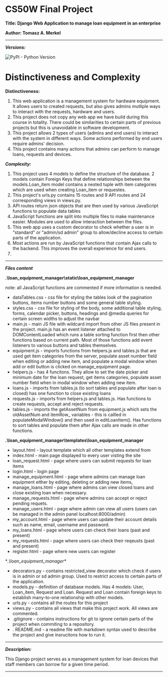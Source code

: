 # CS50W Final Project

**Title: Django Web Application to manage loan equipment in an enterprise**

**Author: Tomasz A. Merkel**
___

***Versions:***

![PyPI - Python Version](https://img.shields.io/pypi/pyversions/Django?color=g&logo=python&logoColor=green&style=plastic)


# Distinctiveness and Complexity

**Distinctiveness:**

1. This web application is a management system for hardware equipment. It allows users to created requests, but also gives admins mutliple ways to interact with the requests, hardware and users.
1. This project does not copy any web app we have build during this course in totality. There could be similarities to certain parts of previous projects but this is unavoidable in software development. 
2. This project allows 2 types of users (admins and end users) to interact with the system in different ways. Some actions performed by end users require admins' decision.
3. This project contains many actions that admins can perform to manage loans, requests and devices. 

***Complexity:***
1. This project uses 4 models to define the structure of the database. 2 models contain Foreign Keys that define relationships between the models.Loan_item model contains a nested tuple with item categories which are used when creating Loan_item or requestes.
2. This project's urls.py contains 15 routes and 9 API routes and 24 corresponding views in views.py.
3. API routes return json objects that are then used by various JavaScript functions to populate data tables
4. JavaScript functions are split into multiple files to make maintenance easier. Modules are used to allow interaction between the files.
5. This web app uses a custom decorator to check whether a user is in "standard" or "admin/sd admin" group to allow/decline access to certain parts of the application.
6. Most actions are run by JavaScript functions that contain Ajax calls to the backend. This improves the overall experience for end users.
7. 
___

***Files content***

**.\loan_equipment_manager\static\loan_equipment_manager**

note: all JavaScript functions are commented if more information is needed.

* dataTables.css - css file for styling the tables look of the pagination buttons, items number buttons and some general table styling.
* styles.css - css file for styling of the body, some additional table styling, forms, calendar picker, buttons, headings and @media queries for certain screen widths to adjust the navbar
* main.js - main JS file with wildcard import from other JS files present in the project. main.js has an event listener attached to DOMContentLoaded which runs a table sorting function first then other functions based on current path. Most of those functions add event listeners to various buttons and tables themselves.
* equipment.js - imports functions from helpers.js and tables.js that are used get item categories from the server, populate asset number field when editing or adding new item, and populate a modal window when add or edit button is clicked on manage_equipment page. 
* helpers.js - has 4 funcitons. They allow to set the date picker and minimum date for the loan request, get items categories, populate asset number field when in modal window when adding new item.
* loans.js - imports from tables.js (to sort tables and populate after loan is closed) has one function to close existing loans
* requests.js - imports from helpers.js and tables.js. Has functions to create requests, accept and reject requests.
* tables.js - imports the getAssetNum from equipment.js which sets the oldAssetNum and itemRow_ variables - this is callled in populateModalWindow() and then used in editLoanItem(). Has functions to sort tables and populate them after Ajax calls are made in other functions.

**.\loan_equipment_manager\templates\loan_equipment_manager**

* layout.html - layout template which all other templates extend from
* index.html - main page displayed to every user visting the site
* loan_request.html - page where users can submit requests for loan items
* login.html - login page
* manage_equipment.html - page where admins can manage loan equipment either by editing, deleting or adding new items,
* manage_loans.html - page where admins can view closed loans and close existing loan when necessary.
* manage_requests.html - page where admins can accept or reject pending requets.
* manage_users.html - page where admin can view all users (users can be managed in the admin panel localhost:8000/admin)
* my_account.html - page where users can update their account details such as name, email, username and password.
* my_loans.html - page where users can check their loans (past and present)
* my_requests.html - page where users can check their reqeusts (past and present)
* register.html - page where new users can register

**.\loan_equipment_manager\**

* decorators.py - contains restricted_view decorator which check if users is in admin or sd admin group. Used to restrict access to certain parts of the application.
* models.py - definition of database models. Has 4 models: User, Loan_item, Request and Loan. Request and Loan contain foreign keys to establish many-to-one relationship with other models.
* urls.py - contains all the routes for this project
* views.py - contains all views that make this project work. All views are commented.
* .gitignore - contains instructions for git to ignore certain parts of the project when commiting to a repository.
* . README.md - a readme file with markdown syntax used to describe the project and give insrucitons how to run it.




___
 
 
 ***Description:***

This Django project serves as a management system for loan devices that staff members can borrow for a given time period.

___
 
